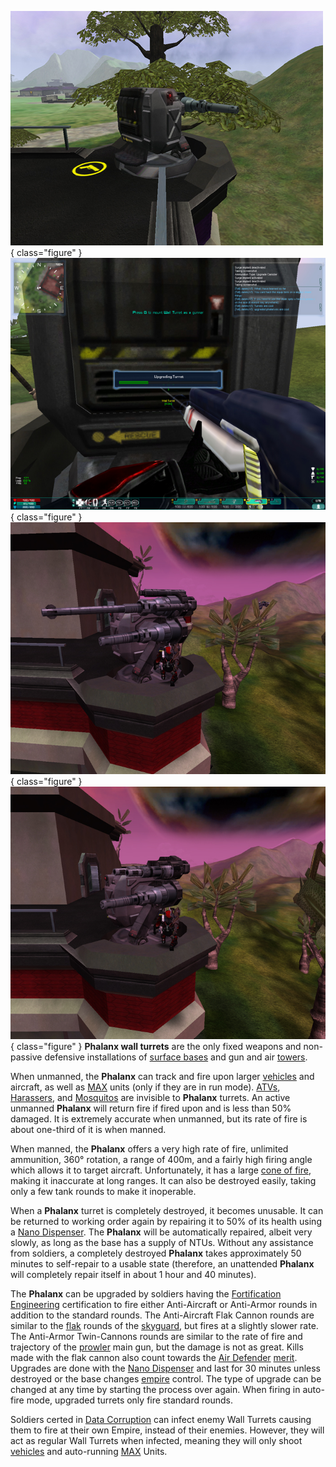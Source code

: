 ![](../images/PSScreenShot0287.jpg){ class="figure" }
![](../images/UpgradingPhalanx.jpg){ class="figure" }
![](../images/AAPhalanx.jpg){ class="figure" } ![](../images/AVPhalanx.jpg){ class="figure" } **Phalanx wall turrets** are the only fixed weapons and
non-passive defensive installations of
[surface bases](../locations/Facilities.md#surface-bases) and gun and air
[towers](../locations/Towers.md).

When unmanned, the **Phalanx** can track and fire upon larger
[vehicles](../vehicles/index.md) and aircraft, as well as
[MAX](../armor/Mechanized_Assault_Exo-Suit.md) units (only if they are in run
mode). [ATVs](<../certifications/ATV_(Certification).md>),
[Harassers](../vehicles/Harasser.md), and [Mosquitos](../vehicles/Mosquito.md)
are invisible to **Phalanx** turrets. An active unmanned **Phalanx** will return
fire if fired upon and is less than 50% damaged. It is extremely accurate when
unmanned, but its rate of fire is about one-third of it is when manned.

When manned, the **Phalanx** offers a very high rate of fire, unlimited
ammunition, 360° rotation, a range of 400m, and a fairly high firing angle which
allows it to target aircraft. Unfortunately, it has a large
[cone of fire](../terminology/Cone_of_fire.md), making it inaccurate at long
ranges. It can also be destroyed easily, taking only a few tank rounds to make
it inoperable.

When a **Phalanx** turret is completely destroyed, it becomes unusable. It can
be returned to working order again by repairing it to 50% of its health using a
[Nano Dispenser](../weapons/Nano_Dispenser.md). The **Phalanx** will be
automatically repaired, albeit very slowly, as long as the base has a supply of
NTUs. Without any assistance from soldiers, a completely destroyed **Phalanx**
takes approximately 50 minutes to self-repair to a usable state (therefore, an
unattended **Phalanx** will completely repair itself in about 1 hour and 40
minutes).

The **Phalanx** can be upgraded by soldiers having the
[Fortification Engineering](../certifications/Fortification_Engineering.md)
certification to fire either Anti-Aircraft or Anti-Armor rounds in addition to
the standard rounds. The Anti-Aircraft Flak Cannon rounds are similar to the
[flak](../weapons/Flak.md) rounds of the [skyguard](../vehicles/Skyguard.md),
but fires at a slightly slower rate. The Anti-Armor Twin-Cannons rounds are
similar to the rate of fire and trajectory of the
[prowler](../vehicles/Prowler.md) main gun, but the damage is not as great.
Kills made with the flak cannon also count towards the
[Air Defender](../merits/Air_Defender.md)
[merit](../merits/index.md). Upgrades are done with the
[Nano Dispenser](../weapons/Nano_Dispenser.md) and last for 30 minutes unless
destroyed or the base changes [empire](../terminology/Empire.md) control. The
type of upgrade can be changed at any time by starting the process over again.
When firing in auto-fire mode, upgraded turrets only fire standard rounds.

Soldiers certed in [Data Corruption](../certifications/Data_Corruption.md) can
infect enemy Wall Turrets causing them to fire at their own Empire, instead of
their enemies. However, they will act as regular Wall Turrets when infected,
meaning they will only shoot [vehicles](../vehicles/index.md) and auto-running
[MAX](../armor/Mechanized_Assault_Exo-Suit.md) Units.
